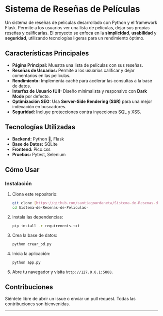 # Sistema de Reseñas de Películas

Un sistema de reseñas de películas desarrollado con Python y el framework Flask. Permite a los usuarios ver una lista de películas, dejar sus propias reseñas y calificarlas. El proyecto se enfoca en la **simplicidad**, **usabilidad** y **seguridad**, utilizando tecnologías ligeras para un rendimiento óptimo.

## Características Principales

* **Página Principal:** Muestra una lista de películas con sus reseñas.
* **Reseñas de Usuarios:** Permite a los usuarios calificar y dejar comentarios en las películas.
* **Rendimiento:** Implementa caché para acelerar las consultas a la base de datos.
* **Interfaz de Usuario (UI):** Diseño minimalista y responsivo con **Dark Mode** por defecto.
* **Optimización SEO:** Usa **Server-Side Rendering (SSR)** para una mejor indexación en buscadores.
* **Seguridad:** Incluye protecciones contra inyecciones SQL y XSS.

## Tecnologías Utilizadas

* **Backend:** Python 🐍, Flask
* **Base de Datos:** SQLite
* **Frontend:** Pico.css
* **Pruebas:** Pytest, Selenium

## Cómo Usar

### Instalación

1.  Clona este repositorio:
    ```bash
    git clone [https://github.com/santiagourdaneta/Sistema-de-Resenas-de-Peliculas-](https://github.com/santiagourdaneta/Sistema-de-Resenas-de-Peliculas-)
    cd Sistema-de-Resenas-de-Peliculas-
    ```

2.  Instala las dependencias:
    ```bash
    pip install -r requirements.txt
    ```

3.  Crea la base de datos:
    ```bash
    python crear_bd.py
    ```

4.  Inicia la aplicación:
    ```bash
    python app.py
    ```

5.  Abre tu navegador y visita `http://127.0.0.1:5000`.

## Contribuciones

Siéntete libre de abrir un issue o enviar un pull request. Todas las contribuciones son bienvenidas.

---